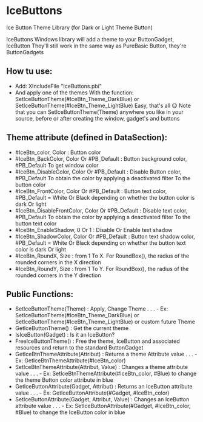 # IceButtons
Ice Button Theme Library (for Dark or Light Theme Button)

IceButtons Windows library will add a theme to your ButtonGadget, IceButton
They'll still work in the same way as PureBasic Button, they're ButtonGadgets

## __How tu use:__ <br>
- Add: XIncludeFile "IceButtons.pbi"
- And apply one of the themes With the function: SetIceButtonTheme(#IceBtn_Theme_DarkBlue) or SetIceButtonTheme(#IceBtn_Theme_LightBlue)
Easy, that's all :wink:
Note that you can SetIceButtonTheme(Theme) anywhere you like in your source, before or after creating the window, gadget's and buttons

## __Theme attribute (defined in DataSection):__ <br>
- #IceBtn_color, Color : Button color
- #IceBtn_BackColor, Color Or #PB_Default : Button background color, #PB_Default To get window color
- #IceBtn_DisableColor, Color Or #PB_Default : Disable Button color, #PB_Default To obtain the color by applying a deactivated filter To the button color
- #IceBtn_FrontColor, Color Or #PB_Default : Button text color, #PB_Default = White Or Black depending on whether the button color is dark Or light
- #IceBtn_DisableFrontColor, Color Or #PB_Default : Disable text color, #PB_Default To obtain the color by applying a deactivated filter To the button text color
- #IceBtn_EnableShadow, 0 Or 1 : Disable Or Enable text shadow
- #IceBtn_ShadowColor, Color Or #PB_Default : Button text shadow color, #PB_Default = White Or Black depending on whether the button text color is dark Or light
- #IceBtn_RoundX, Size : from 1 To X. For RoundBox(), the radius of the rounded corners in the X direction
- #IceBtn_RoundY, Size : from 1 To Y. For RoundBox(), the radius of the rounded corners in the Y direction

## __Public Functions:__ <br>
- SetIceButtonTheme(Theme) : Apply, Change Theme
. . . - Ex: SetIceButtonTheme(#IceBtn_Theme_DarkBlue) or SetIceButtonTheme(#IceBtn_Theme_LightBlue) or custom future Theme
- GetIceButtonTheme() : Get the current theme
- IsIceButton(Gadget) : Is it an IceButton?
- FreeIceButtonTheme() : Free the theme, IceButton and associated resources and return to the standard ButtonGadget
- GetIceBtnThemeAttribute(Attribut) : Returns a theme Attribute value
. . . - Ex: GetIceBtnThemeAttribute(#IceBtn_color)
- SetIceBtnThemeAttribute(Attribut, Value) : Changes a theme attribute value
. . . - Ex: SetIceBtnThemeAttribute(#IceBtn_color, #Blue) to change the theme Button color attribute in blue
- GetIceButtonAttribute(Gadget, Attribut) : Returns an IceButton attribute value
. . . - Ex: GetIceButtonAttribute(#Gadget, #IceBtn_color)
- SetIceButtonAttribute(Gadget, Attribut, Value) : Changes an IceButton attribute value
. . . - Ex: SetIceButtonAttribute(#Gadget, #IceBtn_color, #Blue) to change the IceButton color in blue
